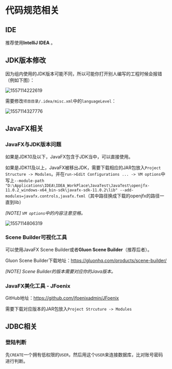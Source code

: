 # 代码规范相关

## IDE

推荐使用**IntelliJ IDEA** 。



## JDK版本修改

因为组内使用的JDK版本可能不同，所以可能你打开别人编写的工程时候会报错（例如下图）：

![1557114222619](https://github.com/Great-Keith/SbockBradingBystem/raw/master/assets/1557114222619.png)

需要修改`项目目录/.idea/misc.xml`中的`languageLevel`：

![1557114327776](https://github.com/Great-Keith/SbockBradingBystem/raw/master/assets/1557114327776.png)



## JavaFX相关

### JavaFX与JDK版本问题

如果是JDK10及以下，JavaFX包含于JDK当中，可以直接使用。

如果是JDK11及以上，JavaFX被移出JDK，需要下载相应的JAR包放入`Project Structure -> Modules`。并在`run->Edit Configurations ... -> VM options`中写上`--module-path "D:\Applications\IDEA\IDEA_WorkPlace\JavaTest\JavaTest\openjfx-11.0.2_windows-x64_bin-sdk\javafx-sdk-11.0.2\lib" --add-modules=javafx.controls,javafx.fxml`（其中路径换成下载的openjfx的路径一直到lib）

*[NOTE] `VM options`中的内容注意空格。*

![1557114806319](https://github.com/Great-Keith/SbockBradingBystem/raw/master/assets/1557114806319.png)



### Scene Builder可视化工具

可以使用JavaFX Scene Builder或者**Gluon Scene Builder**（推荐后者）。

Gluon Scene Builder下载地址：<https://gluonhq.com/products/scene-builder/>

*[NOTE] Scene Builder的版本需要对应你的Java版本。*



### JavaFX美化工具 - JFoenix

GitHub地址：<https://github.com/jfoenixadmin/JFoenix>

需要下载对应版本的JAR包放入`Project Strcuture -> Modules`



## JDBC相关

### 登陆判断

先`CREATE`一个拥有低权限的`USER`，然后用这个`USER`来连接数据库，比对账号密码进行判断。